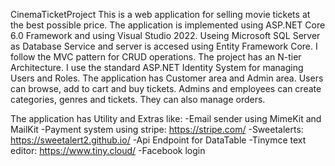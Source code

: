 CinemaTicketProject
This is a web application for selling movie tickets at the best possible price. 
The application is implemented using ASP.NET Core 6.0 Framework and using Visual Studio 2022. Useing Microsoft SQL Server as Database Service and server is accesed using Entity Framework Core. I follow the MVC pattern for CRUD operations. The project has an N-tier Architecture. I use the standard ASP.NET Identity System for managing Users and Roles.
The application has Customer area and Admin area. Users can browse, add to cart and buy tickets. Admins and employees can create categories, genres and tickets. They can also manage orders.

The application has Utility and Extras like:
-Email sender using MimeKit and MailKit
-Payment system using stripe: https://stripe.com/
-Sweetalerts: https://sweetalert2.github.io/
-Api Endpoint for DataTable
-Tinymce text editor: https://www.tiny.cloud/
-Facebook login



